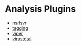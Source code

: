 # Analysis Plugins

* [nsrlsvr](Analysis-plugin-nsrlsvr.md)
* [tagging](Analysis-plugin-tagging.md)
* [viper](Analysis-plugin-viper.md)
* [virustotal](Analysis-plugin-virustotal.md)